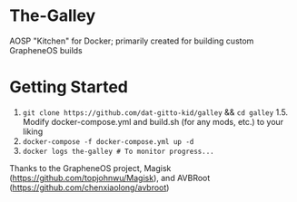 # The-Galley
AOSP "Kitchen" for Docker; primarily created for building custom GrapheneOS builds

# Getting Started
1. `git clone https://github.com/dat-gitto-kid/galley` && `cd galley`
1.5. Modify docker-compose.yml and build.sh (for any mods, etc.) to your liking
2. `docker-compose -f docker-compose.yml up -d`
3. `docker logs the-galley # To monitor progress...`

Thanks to the GrapheneOS project, Magisk (https://github.com/topjohnwu/Magisk), and AVBRoot (https://github.com/chenxiaolong/avbroot)
